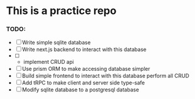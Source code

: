 
# This is a practice repo

### TODO:
- [ ] Write simple sqlite database
- [ ] Write next.js backend to interact with this database 
- [ ] - implement CRUD api
- [ ] Use prism ORM to make accessing database simpler
- [ ] Build simple frontend to interact with this database perform all CRUD 
- [ ] Add tRPC to make client and server side type-safe
- [ ] Modify sqlite database to a postgresql database

